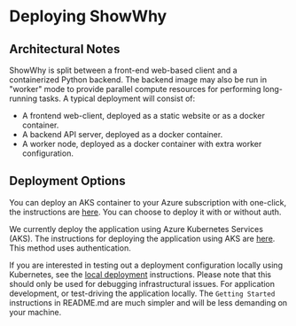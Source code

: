 # Deploying ShowWhy

## Architectural Notes
ShowWhy is split between a front-end web-based client and a containerized Python backend. The backend image may also be run in "worker" mode to provide parallel compute resources for performing long-running tasks. A typical deployment will consist of: 

* A frontend web-client, deployed as a static website or as a docker container.
* A backend API server, deployed as a docker container.
* A worker node, deployed as a docker container with extra worker configuration.

## Deployment Options
You can deploy an AKS container to your Azure subscription with one-click, the instructions are [here](./azure-scripts/README.md). You can choose to deploy it with or without auth.

We currently deploy the application using Azure Kubernetes Services (AKS). The instructions for deploying the application using AKS are [here](./AKS_DEPLOY.md). This method uses authentication.

If you are interested in testing out a deployment configuration locally using Kubernetes, see the [local deployment](./LOCAL_DEPLOY.md) instructions. Please note that this should only be used for debugging infrastructural issues. For application development, or test-driving the application locally. The `Getting Started` instructions in README.md are much simpler and will be less demanding on your machine.
